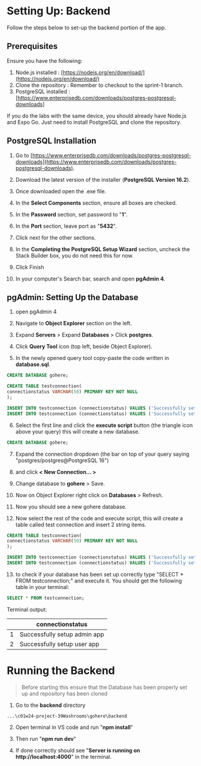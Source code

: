 # Setting Up: Backend
Follow the steps below to set-up the backend portion of the app.

## Prerequisites
Ensure you have the following:
1. Node.js installed : [https://nodejs.org/en/download/](https://nodejs.org/en/download/)
2. Clone the repository : Remember to checkout to the sprint-1 branch.
3.  PostgreSQL installed : [https://www.enterprisedb.com/downloads/postgres-postgresql-downloads]

If you do the labs with the same device, you should already have Node.js and Expo Go. Just need to install PostgreSQL and clone the repository.

## PostgreSQL Installation

1. Go to  [https://www.enterprisedb.com/downloads/postgres-postgresql-downloads](https://www.enterprisedb.com/downloads/postgres-postgresql-downloads).

2. Download the latest version of the installer (**PostgreSQL Version 16.2**).
3.  Once downloaded open the .exe file.
4.  In the **Select Components** section, ensure all boxes are checked.
5.  In the **Password** section, set password to "**1**".
6.  In the **Port** section, leave port as "**5432**".
7.  Click next for the other sections.
8.  In the **Completing the PostgreSQL Setup Wizard** section, uncheck the Stack Builder box, you do not need this for now.
9. Click Finish
10. In your computer's Search bar, search and open **pgAdmin 4**. 

## pgAdmin: Setting Up the Database

1. open pgAdmin 4

2. Navigate to **Object Explorer** section on the left.
3. Expand **Servers** >  Expand **Databases** > Click **postgres**.
4. Click **Query Tool** icon (top left, beside Object Explorer).
5. In the newly opened query tool copy-paste the code written in **database.sql**.

```SQL
CREATE DATABASE gohere; 

CREATE TABLE testconnection( 
connectionstatus VARCHAR(50) PRIMARY KEY NOT NULL 
); 

INSERT INTO testconnection (connectionstatus) VALUES ('Successfully setup admin app'); 
INSERT INTO testconnection (connectionstatus) VALUES ('Successfully setup user app'); 

```
6. Select the first line and click the **execute script** button (the triangle icon above your query) this will create a new database.
```SQL
CREATE DATABASE gohere; 
```
7. Expand the connection dropdown (the bar on top of your query saying "postgres/postgres@PostgreSQL 16") 
8. and click **< New Connection... >**

9. Change database to **gohere** > Save.
10. Now on Object Explorer right click on **Databases** > Refresh.
11. Now you should see a new gohere database.
12. Now select the rest of the code and execute script, this will create a table called test connection and insert 2 string items.
```SQL
CREATE TABLE testconnection( 
connectionstatus VARCHAR(50) PRIMARY KEY NOT NULL 
); 

INSERT INTO testconnection (connectionstatus) VALUES ('Successfully setup admin app'); 
INSERT INTO testconnection (connectionstatus) VALUES ('Successfully setup user app'); 
```
13. to check if your database has been set up correctly type "SELECT * FROM testconnection;" and execute it. You should get the following table in your terminal:
```SQL
SELECT * FROM testconnection; 
```
Terminal output:

|  | connectionstatus  | 
|----------|----------| 
| 1 | Successfully setup admin app |
| 2 | Successfully setup user app |


# Running the Backend
> Before starting this ensure that the Database has been properly set up and repository has been cloned
1. Go to the **backend** directory
```
...\c01w24-project-39Washrooms\gohere\backend
```
2. Open terminal in VS code and run "**npm install**"

3. Then run "**npm run dev**"

4. If done correctly should see "**Server is running on http://localhost:4000**" in the terminal.

